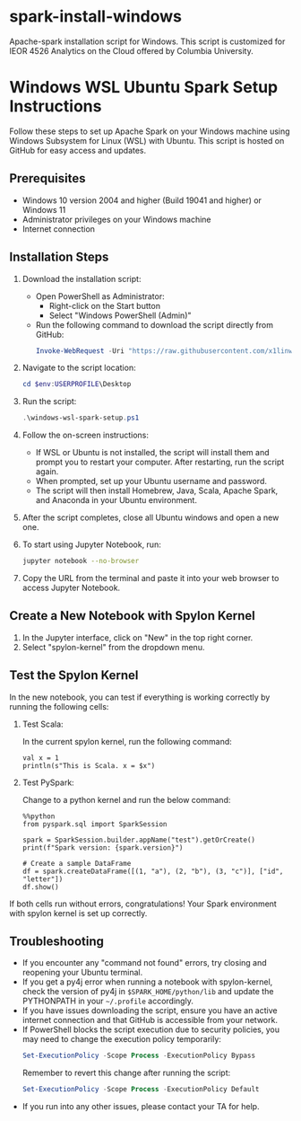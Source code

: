 # spark-install-windows
Apache-spark installation script for Windows. This script is customized for IEOR 4526 Analytics on the Cloud offered by Columbia University.

# Windows WSL Ubuntu Spark Setup Instructions

Follow these steps to set up Apache Spark on your Windows machine using Windows Subsystem for Linux (WSL) with Ubuntu. This script is hosted on GitHub for easy access and updates.

## Prerequisites

- Windows 10 version 2004 and higher (Build 19041 and higher) or Windows 11
- Administrator privileges on your Windows machine
- Internet connection

## Installation Steps

1. Download the installation script:
   - Open PowerShell as Administrator:
     - Right-click on the Start button
     - Select "Windows PowerShell (Admin)"
   - Run the following command to download the script directly from GitHub:
     ```powershell
     Invoke-WebRequest -Uri "https://raw.githubusercontent.com/x1linwang/spark-install-windows/main/windows-wsl-spark-setup.ps1" -OutFile "$env:USERPROFILE\Desktop\windows-wsl-spark-setup.ps1"
     ```
2. Navigate to the script location:
   ```powershell
   cd $env:USERPROFILE\Desktop
   ```

3. Run the script:
   ```powershell
   .\windows-wsl-spark-setup.ps1
   ```

4. Follow the on-screen instructions:
   - If WSL or Ubuntu is not installed, the script will install them and prompt you to restart your computer. After restarting, run the script again.
   - When prompted, set up your Ubuntu username and password.
   - The script will then install Homebrew, Java, Scala, Apache Spark, and Anaconda in your Ubuntu environment.

5. After the script completes, close all Ubuntu windows and open a new one.

6. To start using Jupyter Notebook, run:
   ```bash
   jupyter notebook --no-browser
   ```

7. Copy the URL from the terminal and paste it into your web browser to access Jupyter Notebook.

## Create a New Notebook with Spylon Kernel

1. In the Jupyter interface, click on "New" in the top right corner.
2. Select "spylon-kernel" from the dropdown menu.

## Test the Spylon Kernel

In the new notebook, you can test if everything is working correctly by running the following cells:

1. Test Scala:

   In the current spylon kernel, run the following command:
   ```
   val x = 1
   println(s"This is Scala. x = $x")
   ```

2. Test PySpark:

   Change to a python kernel and run the below command:
   ```
   %%python
   from pyspark.sql import SparkSession

   spark = SparkSession.builder.appName("test").getOrCreate()
   print(f"Spark version: {spark.version}")

   # Create a sample DataFrame
   df = spark.createDataFrame([(1, "a"), (2, "b"), (3, "c")], ["id", "letter"])
   df.show()
   ```

If both cells run without errors, congratulations! Your Spark environment with spylon kernel is set up correctly.

## Troubleshooting

- If you encounter any "command not found" errors, try closing and reopening your Ubuntu terminal.
- If you get a py4j error when running a notebook with spylon-kernel, check the version of py4j in `$SPARK_HOME/python/lib` and update the PYTHONPATH in your `~/.profile` accordingly.
- If you have issues downloading the script, ensure you have an active internet connection and that GitHub is accessible from your network.
- If PowerShell blocks the script execution due to security policies, you may need to change the execution policy temporarily:
  ```powershell
  Set-ExecutionPolicy -Scope Process -ExecutionPolicy Bypass
  ```
  Remember to revert this change after running the script:
  ```powershell
  Set-ExecutionPolicy -Scope Process -ExecutionPolicy Default
  ```
- If you run into any other issues, please contact your TA for help.
